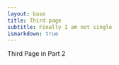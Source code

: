 ```yaml
---
layout: base
title: Third page
subtitle: Finally I am not single
ismarkdown: true
---
```

Third Page in Part 2

